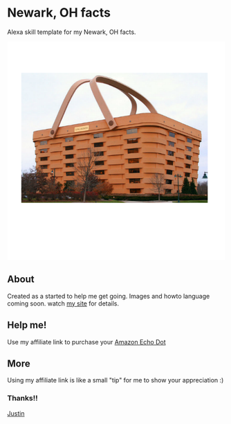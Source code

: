 # Newark, OH facts
Alexa skill template for my Newark, OH facts.

![Amazon image](512-newark.png?raw=true "Amazon Image")

## About
Created as a started to help me get going. Images and howto language coming soon. watch [my site](http://justinrains.com) for details.

## Help me!
Use my affiliate link to purchase your [Amazon Echo Dot](http://amzn.to/2tobAZN)

## More
Using my affiliate link is like a small "tip" for me to show your appreciation :)

### Thanks!!
[Justin](http://justinrains.com)
